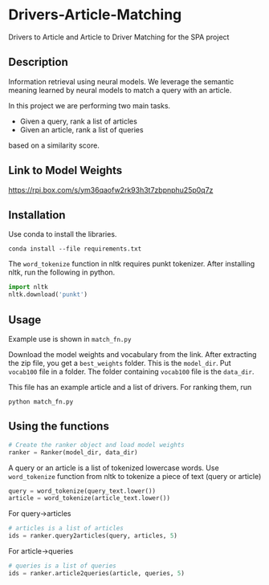# Drivers-Article-Matching
Drivers to Article and Article to Driver Matching for the SPA project

## Description
Information retrieval using neural models. 
We leverage the semantic meaning learned by neural models to match a query with an article.

In this project we are performing two main tasks. 
- Given a query, rank a list of articles
- Given an article, rank a list of queries  

based on a similarity score.

## Link to Model Weights
https://rpi.box.com/s/ym36qaofw2rk93h3t7zbpnphu25p0q7z


## Installation
Use conda to install the libraries.
```
conda install --file requirements.txt
```

The `word_tokenize` function in nltk requires punkt tokenizer. 
After installing nltk, run the following in python.
```python
import nltk
nltk.download('punkt')
```

## Usage
Example use is shown in `match_fn.py`  

Download the model weights and vocabulary from the link.
After extracting the zip file, you get a `best_weights` folder.
This is the `model_dir`.
Put `vocab100` file in a folder.
The folder containing `vocab100` file is the `data_dir`.

This file has an example article and a list of drivers.
For ranking them, run
```
python match_fn.py
```

## Using the functions
```python
# Create the ranker object and load model weights
ranker = Ranker(model_dir, data_dir)
```

A query or an article is a list of tokenized lowercase words. Use `word_tokenize` function from nltk to tokenize a piece of text (query or article)
```python
query = word_tokenize(query_text.lower())
article = word_tokenize(article_text.lower())
```

For query->articles
```python
# articles is a list of articles
ids = ranker.query2articles(query, articles, 5)
```

For article->queries
```python
# queries is a list of queries
ids = ranker.article2queries(article, queries, 5)
```
